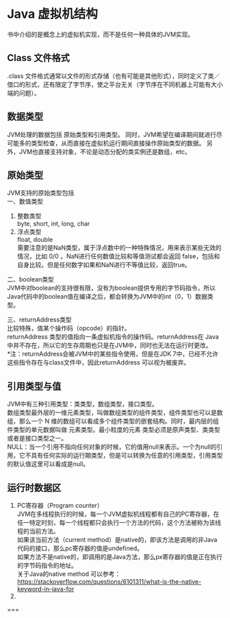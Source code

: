 # Java 虚拟机结构
书中介绍的是概念上的虚拟机实现，而不是任何一种具体的JVM实现。

## Class 文件格式
.class 文件格式通常以文件的形式存储（也有可能是其他形式），同时定义了类／借口的形式，还有限定了字节序，使之平台无关（字节序在不同机器上可能有大小端的问题）。

## 数据类型
JVM处理的数据包括 原始类型和引用类型。
同时，JVM希望在编译期间就进行尽可能多的类型检查，从而直接在虚拟机运行期间直接操作原始类型的数据。
另外，JVM也直接支持对象，不论是动态分配的类实例还是数组，etc。

## 原始类型
JVM支持的原始类型包括    
一、数值类型    
  1. 整数类型    
    byte, short, int, long, char    
  2. 浮点类型    
    float, double    
    需要注意的是NaN类型，属于浮点数中的一种特殊情况，用来表示某些无效的情况，比如 0/0 。NaN进行任何数值比较和等值测试都会返回 false，包括和自身比较。但是任何数字如果和NaN进行不等值比较，返回true。        

二、boolean类型    
JVM中对boolean的支持很有限，没有为boolean提供专用的字节码指令，所以Java代码中的boolean值在编译之后，都会转换为JVM中的int（0，1）数据类型。

三、returnAddress类型    
比较特殊，值某个操作码（opcode）的指针。    
returnAddress 类型的值指向一条虚拟机指令的操作码。returnAddress在 Java 中并不存在，所以它的生存周期也只是在JVM中，同时也无法在运行时更改。    
*注：returnAddress会被JVM中的某些指令使用，但是在JDK 7中，已经不允许这些指令存在与class文件中，因此returnAddress 可以视为被废弃。

## 引用类型与值    
 JVM中有三种引用类型：类类型，数组类型，接口类型。      
 数组类型最外层的一维元素类型，叫做数组类型的组件类型，组件类型也可以是数组，那么一个 N 维的数组可以看成多个组件类型的嵌套结构。同时，最内层的组件类型的单元数据叫做 元素类型。最小粒度的元素 类型必须是原声类型、类类型或者是接口类型之一。   
NULL：当一个引用不指向任何对象的时候，它的值用null来表示。一个为null的引用，它不具有任何实际的运行期类型，但是可以转换为任意的引用类型，引用类型的默认值这里可以看成是null。

## 运行时数据区
 1. PC寄存器（Program counter）    
 JVM在多线程执行的时候，每一个JVM虚拟机线程都有自己的PC寄存器，在任一特定时刻，每一个线程都只会执行一个方法的代码，这个方法被称为该线程的当前方法。    
 如果该当前方法（current method）是native的，即该方法是调用的非Java代码的接口，那么pc寄存器的值是undefined。    
 如果方法不是native的，即调用的是Java方法，那么px寄存器的值是正在执行的字节码指令的地址。    
关于Java的native method 可以参考：https://stackoverflow.com/questions/6101311/what-is-the-native-keyword-in-java-for
 2.








===
